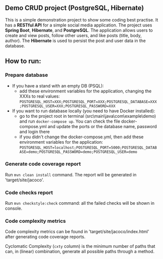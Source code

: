 ## Demo CRUD project (PostgreSQL, Hibernate) 

This is a simple demonstration project to show some coding best practise.
It has a __RESTful API__ for a simple social media application. The project uses __Spring Boot__, __Hibernate__, and __PostgreSQL__.
The application allows users to create and view posts, follow other users, and like posts (title, body, author).
The __Hibernate__ is used to persist the post and user data in the database.

## How to run:

### Prepare database
- If you have a stand with an empty DB (PSQL):
  - add these environment variables for the application, changing the XXXs to real values:
  `POSTGRESQL_HOST=XXX;POSTGRESQL_PORT=XXX;POSTGRESQL_DATABASE=XXX;POSTGRESQL_USER=XXX;POSTGRESQL_PASSWORD=XXX`
- If you want to run database locally (you need to have Docker installed):
  - go to the project root in terminal (src\main\java\com\example\demo) and run `docker-compose up`. You can check the file docker-compose.yml and update the ports or the database name, password and login there
  - if you didn't change the docker-compose.yml, then add these environment variables for the application:
  `POSTGRESQL_HOST=localhost;POSTGRESQL_PORT=5000;POSTGRESQL_DATABASE=demo;POSTGRESQL_PASSWORD=demo;POSTGRESQL_USER=demo`

### Generate code coverage report
Run `mvn clean install` command. The report will be generated in 'target/site/jacoco'.

### Code checks report
Run `mvn checkstyle:check` command: all the failed checks will be shown in console.

### Code complexity metrics
Code complexity metrics can be found in 'target/site/jacoco/index.html' after generating code coverage reports.

Cyclomatic Complexity (`cxty` column) is the minimum number of paths that can, in (linear) combination, generate all possible paths through a method.
